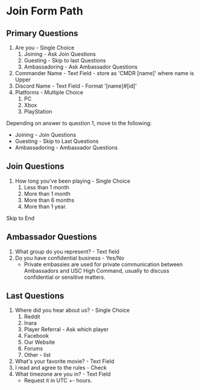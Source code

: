 # Join Form Path

## Primary Questions

1. Are you - Single Choice
   1. Joining - Ask Join Questions
   2. Guesting - Skip to last Questions
   3. Ambassadoring - Ask Ambassador Questions
2. Commander Name - Text Field - store as 'CMDR [name]' where name is Upper
3. Discord Name - Text Field - Format '[name]#[id]'
4. Platforms - Multiple Choice
   1. PC
   2. Xbox
   3. PlayStation

Depending on answer to question 1, move to the following:

- Joining - Join Questions
- Guesting - Skip to Last Questions
- Ambassadoring - Ambassador Questions

## Join Questions

1. How long you've been playing - Single Choice
   1. Less than 1 month
   2. More than 1 month
   3. More than 6 months
   4. More than 1 year.

Skip to End

## Ambassador Questions

1. What group do you represent? - Text field
2. Do you have confidential business - Yes/No
   - Private embassies are used for private communication between Ambassadors and USC High Command, usually to discuss confidential or sensitive matters.

## Last Questions

1. Where did you hear about us? - Single Choice
   1. Reddit
   2. Inara
   3. Player Referral - Ask which player
   4. Facebook
   5. Our Website
   6. Forums
   7. Other - list
2. What's your favorite movie? - Text Field
3. I read and agree to the rules - Check
4. What timezone are you in? - Text Field
   - Request it in UTC +- hours.
